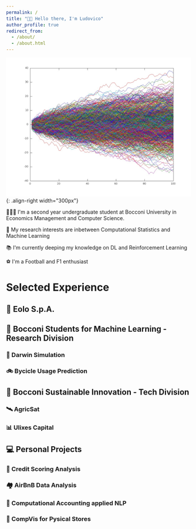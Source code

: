 ```yaml
---
permalink: /
title: "👋🏼 Hello there, I'm Ludovico"
author_profile: true
redirect_from: 
  - /about/
  - /about.html
---
```


![Illustration of martingale distribution](/images/martingales.jpg){: .align-right width="300px"}

🧑🏻‍💻 I'm a second year undergraduate student at Bocconi University in Economics Management and Computer Science.

🔬 My research interests are inbetween Computational Statistics and Machine Learning

📚 I'm currently deeping my knowledge on DL and Reinforcement Learning

⚽️ I'm a Football and F1 enthusiast

# Selected Experience

## 📡 Eolo S.p.A.

## 🤖 Bocconi Students for Machine Learning - Research Division
### 🦒 Darwin Simulation
### 🚲 Bycicle Usage Prediction

## 🌱 Bocconi Sustainable Innovation - Tech Division
### 🛰️ AgricSat
### 📊 Ulixes Capital

## 💻 Personal Projects
### 🏦 Credit Scoring Analysis
### 🏘️ AirBnB Data Analysis
### 🧾 Computational Accounting applied NLP
### 📼 CompVis for Pysical Stores
